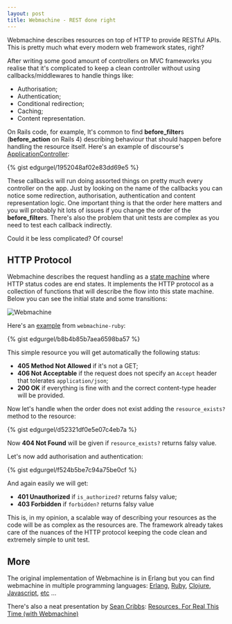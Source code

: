 ```yaml
---
layout: post
title: Webmachine - REST done right
---
```


Webmachine describes resources on top of HTTP to provide RESTful APIs. This is pretty much what every modern web framework states, right?

After writing some good amount of controllers on MVC frameworks you realise that it's complicated to keep a clean controller without using callbacks/middlewares to handle things like:

* Authorisation;
* Authentication;
* Conditional redirection;
* Caching;
* Content representation.

On Rails code, for example, It's common to find **before_filter**s (**before_action** on Rails 4) describing behaviour that should happen before handling the resource itself. Here's an example of discourse's [ApplicationController](https://github.com/discourse/discourse/blob/ec76be964ecfc2f1a750a8ca1bbd900953445608/app/controllers/application_controller.rb#L32-L41):

{% gist edgurgel/1952048af02e83dd69e5 %}

These callbacks will run doing assorted things on pretty much every controller on the app. Just by looking on the name of the callbacks you can notice some redirection, authorisation, authentication and content representation logic. One important thing is that the order here matters and you will probably hit lots of issues if you change the order of the **before_filter**s. There's also the problem that unit tests are complex as you need to test each callback indirectly.

Could it be less complicated? Of course!

## HTTP Protocol

Webmachine describes the request handling as a [state machine](https://raw.githubusercontent.com/wiki/basho/webmachine/images/http-headers-status-v3.png) where HTTP status codes are end states. It implements the HTTP protocol as a collection of functions that will describe the flow into this state machine. Below you can see the initial state and some transitions:

![Webmachine](http://i.imgur.com/sWjlYru.png)

Here's an [example](https://github.com/seancribbs/webmachine-ruby/blob/master/documentation/examples.md#get) from `webmachine-ruby`:

{% gist edgurgel/b8b4b85b7aea6598ba57 %}

This simple resource you will get automatically the following status:

* **405 Method Not Allowed** if it's not a GET;
* **406 Not Acceptable** if the request does not specify an `Accept` header that tolerates `application/json`;
* **200 OK** if everything is fine with and the correct content-type header will be provided.

Now let's handle when the order does not exist adding the `resource_exists?` method to the resource:

{% gist edgurgel/d52321df0e5e07c4eb7a %}

Now **404 Not Found** will be given if `resource_exists?` returns falsy value.

Let's now add authorisation and authentication:

{% gist edgurgel/f524b5be7c94a75be0cf %}

And again easily we will get:

* **401 Unauthorized** if `is_authorized?` returns falsy value;
* **403 Forbidden** if `forbidden?` returns falsy value

This is, in my opinion, a scalable way of describing your resources as the code will be as complex as the resources are. The framework already takes care of the nuances of the HTTP protocol keeping the code clean and extremely simple to unit test.

## More

The original implementation of Webmachine is in Erlang but you can find webmachine in multiple programming languages: [Erlang](https://github.com/basho/webmachine), [Ruby](https://github.com/seancribbs/webmachine-ruby), [Clojure](https://github.com/cmiles74/bishop), [Javascript](https://github.com/tautologistics/nodemachine), [etc](https://github.com/search?o=desc&q=webmachine&s=stars&type=Repositories&utf8=%E2%9C%93) ...

There's also a neat presentation by [Sean Cribbs](https://twitter.com/seancribbs): [Resources, For Real This Time (with Webmachine)](https://www.youtube.com/watch?v=odRrLK87s_Y)
